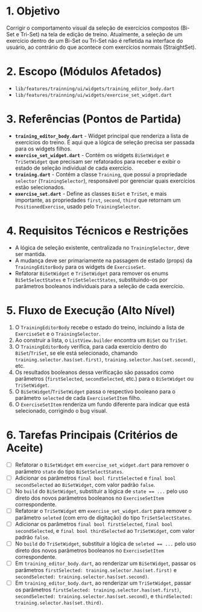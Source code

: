 # 1. Objetivo

Corrigir o comportamento visual da seleção de exercícios compostos (Bi-Set e Tri-Set) na tela de edição de treino. Atualmente, a seleção de um exercício dentro de um Bi-Set ou Tri-Set não é refletida na interface do usuário, ao contrário do que acontece com exercícios normais (StraightSet).

# 2. Escopo (Módulos Afetados)

- `lib/features/trainning/ui/widgets/training_editor_body.dart`
- `lib/features/trainning/ui/widgets/exercise_set_widget.dart`

# 3. Referências (Pontos de Partida)

- **`training_editor_body.dart`** - Widget principal que renderiza a lista de exercícios do treino. É aqui que a lógica de seleção precisa ser passada para os widgets filhos.
- **`exercise_set_widget.dart`** - Contém os widgets `BiSetWidget` e `TriSetWidget` que precisam ser refatorados para receber e exibir o estado de seleção individual de cada exercício.
- **`training.dart`** - Contém a classe `Training`, que possui a propriedade `selector` (`TrainingSelector`), responsável por gerenciar quais exercícios estão selecionados.
- **`exercise_set.dart`** - Define as classes `BiSet` e `TriSet`, e mais importante, as propriedades `first`, `second`, `third` que retornam um `PositionedExercise`, usado pelo `TrainingSelector`.

# 4. Requisitos Técnicos e Restrições

- A lógica de seleção existente, centralizada no `TrainingSelector`, deve ser mantida.
- A mudança deve ser primariamente na passagem de estado (props) da `TrainingEditorBody` para os widgets de `ExerciseSet`.
- Refatorar `BiSetWidget` e `TriSetWidget` para remover os enums `BiSetSelectStates` e `TriSetSelectStates`, substituindo-os por parâmetros booleanos individuais para a seleção de cada exercício.

# 5. Fluxo de Execução (Alto Ní­vel)

1. O `TrainingEditorBody` recebe o estado do treino, incluindo a lista de `ExerciseSet` e o `TrainingSelector`.
2. Ao construir a lista, o `ListView.builder` encontra um `BiSet` ou `TriSet`.
3. O `TrainingEditorBody` verifica, para cada exercício dentro do `BiSet`/`TriSet`, se ele está selecionado, chamando `training.selector.has(set.first)`, `training.selector.has(set.second)`, etc.
4. Os resultados booleanos dessa verificação são passados como parâmetros (`firstSelected`, `secondSelected`, etc.) para o `BiSetWidget` ou `TriSetWidget`.
5. O `BiSetWidget`/`TriSetWidget` passa o respectivo booleano para o parâmetro `selected` de cada `ExerciseSetItem` filho.
6. O `ExerciseSetItem` renderiza um fundo diferente para indicar que está selecionado, corrigindo o bug visual.

# 6. Tarefas Principais (Critérios de Aceite)

- [ ] Refatorar o `BiSetWidget` em `exercise_set_widget.dart` para remover o parâmetro `state` do tipo `BiSetSelectStates`.
- [ ] Adicionar os parâmetros `final bool firstSelected` e `final bool secondSelected` ao `BiSetWidget`, com valor padrão `false`.
- [ ] No `build` do `BiSetWidget`, substituir a lógica de `state == ...` pelo uso direto dos novos parâmetros booleanos no `ExerciseSetItem` correspondente.
- [ ] Refatorar o `TriSetWidget` em `exercise_set_widget.dart` para remover o parâmetro `seleted` (com erro de digitação) do tipo `TriSetSelectStates`.
- [ ] Adicionar os parâmetros `final bool firstSelected`, `final bool secondSelected`, e `final bool thirdSelected` ao `TriSetWidget`, com valor padrão `false`.
- [ ] No `build` do `TriSetWidget`, substituir a lógica de `seleted == ...` pelo uso direto dos novos parâmetros booleanos no `ExerciseSetItem` correspondente.
- [ ] Em `training_editor_body.dart`, ao renderizar um `BiSetWidget`, passar os parâmetros `firstSelected: training.selector.has(set.first)` e `secondSelected: training.selector.has(set.second)`.
- [ ] Em `training_editor_body.dart`, ao renderizar um `TriSetWidget`, passar os parâmetros `firstSelected: training.selector.has(set.first)`, `secondSelected: training.selector.has(set.second)`, e `thirdSelected: training.selector.has(set.third)`.

